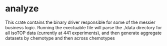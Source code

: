# analyze

This crate contains the binary driver responsible for some of the messier business logic. Running the exectuable file will parse the ./data directory for all isoTOP data (currently at 441 experiments), and then generate aggregate datasets by chemotype and then across chemotypes
